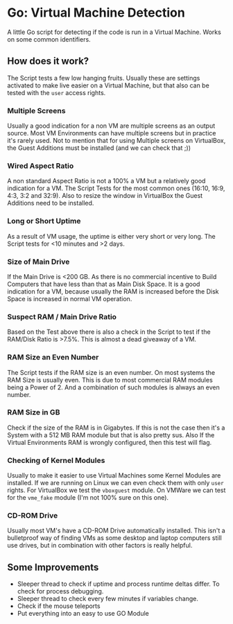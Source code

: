 # Go: Virtual Machine Detection
A little Go script for detecting if the code is run in a Virtual Machine. Works on some common identifiers.

## How does it work?
The Script tests a few low hanging fruits. Usually these are settings activated to make live easier on a Virtual Machine, but that also can be tested with the ``user`` access rights.

### Multiple Screens
Usually a good indication for a non VM are multiple screens as an output source. Most VM Environments can have multiple screens but in practice it's rarely used. Not to mention that for using Multiple screens on VirtualBox, the Guest Additions must be installed (and we can check that ;))

### Wired Aspect Ratio
A non standard Aspect Ratio is not a 100% a VM but a relatively good indication for a VM. The Script Tests for the most common ones (16:10, 16:9, 4:3, 3:2 and 32:9). Also to resize the window in VirtualBox the Guest Additions need to be installed.

### Long or Short Uptime
As a result of VM usage, the uptime is either very short or very long. The Script tests for <10 minutes and >2 days.

### Size of Main Drive
If the Main Drive is <200 GB. As there is no commercial incentive to Build Computers that have less than that as Main Disk Space. It is a good indication for a VM, because usually the RAM is increased before the Disk Space is increased in normal VM operation.

### Suspect RAM / Main Drive Ratio
Based on the Test above there is also a check in the Script to test if the RAM/Disk Ratio is >7.5%. This is almost a dead giveaway of a VM.

### RAM Size an Even Number
The Script tests if the RAM size is an even number. On most systems the RAM Size is usually even. This is due to most commercial RAM modules being a Power of 2. And a combination of such modules is always an even number.

### RAM Size in GB
Check if the size of the RAM is in Gigabytes. If this is not the case then it's a System with a 512 MB RAM module but that is also pretty sus. Also If the Virtual Environments RAM is wrongly configured, then this test will flag.

### Checking of Kernel Modules
Usually to make it easier to use Virtual Machines some Kernel Modules are installed. If we are running on Linux we can even check them with only ``user`` rights. For VirtualBox we test the ``vboxguest`` module. On VMWare we can test for the ``vme_fake`` module (I'm not 100% sure on this one).

### CD-ROM Drive
Usually most VM's have a CD-ROM Drive automatically installed. This isn't a bulletproof way of finding VMs as some desktop and laptop computers still use drives, but in combination with other factors is really helpful.

## Some Improvements
* Sleeper thread to check if uptime and process runtime deltas differ. To check for process debugging.
* Sleeper thread to check every few minutes if variables change.
* Check if the mouse teleports
* Put everything into an easy to use GO Module